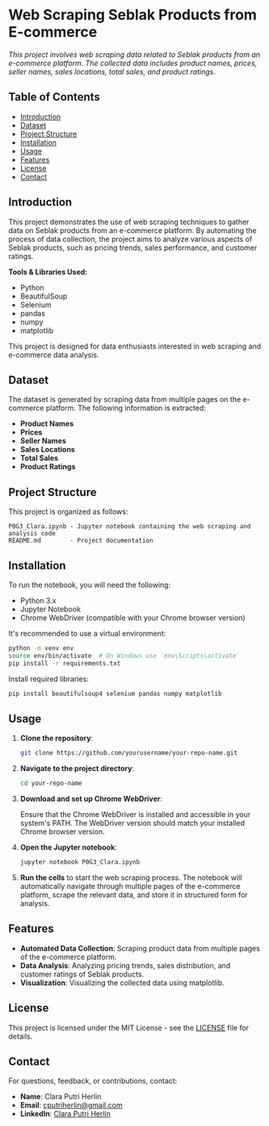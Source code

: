 # Web Scraping Seblak Products from E-commerce

_This project involves web scraping data related to Seblak products from an e-commerce platform. The collected data includes product names, prices, seller names, sales locations, total sales, and product ratings._

## Table of Contents

- [Introduction](#introduction)
- [Dataset](#dataset)
- [Project Structure](#project-structure)
- [Installation](#installation)
- [Usage](#usage)
- [Features](#features)
- [License](#license)
- [Contact](#contact)

## Introduction

This project demonstrates the use of web scraping techniques to gather data on Seblak products from an e-commerce platform. By automating the process of data collection, the project aims to analyze various aspects of Seblak products, such as pricing trends, sales performance, and customer ratings.

**Tools & Libraries Used:**
- Python
- BeautifulSoup
- Selenium
- pandas
- numpy
- matplotlib

This project is designed for data enthusiasts interested in web scraping and e-commerce data analysis.

## Dataset

The dataset is generated by scraping data from multiple pages on the e-commerce platform. The following information is extracted:

- **Product Names**
- **Prices**
- **Seller Names**
- **Sales Locations**
- **Total Sales**
- **Product Ratings**

## Project Structure

This project is organized as follows:

```plaintext
P0G3_Clara.ipynb - Jupyter notebook containing the web scraping and analysis code
README.md        - Project documentation
```

## Installation

To run the notebook, you will need the following:

- Python 3.x
- Jupyter Notebook
- Chrome WebDriver (compatible with your Chrome browser version)

It's recommended to use a virtual environment:

```bash
python -m venv env
source env/bin/activate  # On Windows use `env\Scripts\activate`
pip install -r requirements.txt
```

Install required libraries:

```bash
pip install beautifulsoup4 selenium pandas numpy matplotlib
```

## Usage

1. **Clone the repository**:

   ```bash
   git clone https://github.com/yourusername/your-repo-name.git
   ```

2. **Navigate to the project directory**:

   ```bash
   cd your-repo-name
   ```

3. **Download and set up Chrome WebDriver**:
   
   Ensure that the Chrome WebDriver is installed and accessible in your system's PATH. The WebDriver version should match your installed Chrome browser version.

4. **Open the Jupyter notebook**:

   ```bash
   jupyter notebook P0G3_Clara.ipynb
   ```

5. **Run the cells** to start the web scraping process. The notebook will automatically navigate through multiple pages of the e-commerce platform, scrape the relevant data, and store it in structured form for analysis.

## Features

- **Automated Data Collection**: Scraping product data from multiple pages of the e-commerce platform.
- **Data Analysis**: Analyzing pricing trends, sales distribution, and customer ratings of Seblak products.
- **Visualization**: Visualizing the collected data using matplotlib.

## License

This project is licensed under the MIT License - see the [LICENSE](LICENSE) file for details.

## Contact

For questions, feedback, or contributions, contact:

- **Name**: Clara Putri Herlin
- **Email**: cputriherlin@gmail.com
- **LinkedIn**: [Clara Putri Herlin](https://www.linkedin.com/in/clara-putri-herlin)
  
